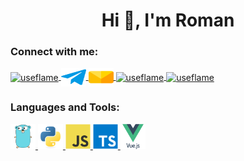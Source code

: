 <h1 align="center">Hi 👋, I'm Roman</h1>
<h3 align="left">Connect with me:</h3>
<p align="left">
  <a href="https://linkedin.com/in/useflame" target="blank">
   <img align="center" src="https://raw.githubusercontent.com/rahuldkjain/github-profile-readme-generator/master/src/images/icons/Social/linked-in-alt.svg" alt="useflame" height="30" width="40" />
   </a>
  <a href="https://t.me/useflame" target="blank">
    <img align="center" src="https://raw.githubusercontent.com/useflame/useflame/master/icons/telegram.svg" alt="useflame" height="30" width="40" />
  </a>
  <a href="mailto:useflame@gmail.com" target="blank">
    <img align="center" src="https://raw.githubusercontent.com/useflame/useflame/master/icons/mail.svg" alt="useflame" height="30" width="40" />
  </a>
  <a href="https://stackoverflow.com/users/useflame" target="blank">
  <img align="center" src="https://raw.githubusercontent.com/rahuldkjain/github-profile-readme-generator/master/src/images/icons/Social/stack-overflow.svg" alt="useflame" height="30" width="40" />
  </a>
  <a href="https://www.leetcode.com/useflame" target="blank">
  <img align="center" src="https://raw.githubusercontent.com/rahuldkjain/github-profile-readme-generator/master/src/images/icons/Social/leet-code.svg" alt="useflame" height="30" width="40" /></a>

</p>

<h3 align="left">Languages and Tools:</h3>
<p align="left">
  <a href="https://golang.org" target="_blank" rel="noreferrer">
   <img src="https://raw.githubusercontent.com/devicons/devicon/master/icons/go/go-original.svg" alt="go" width="40" height="40"/>
  </a>
   <a href="https://www.python.org" target="_blank" rel="noreferrer">
    <img src="https://raw.githubusercontent.com/devicons/devicon/master/icons/python/python-original.svg" alt="python" width="40" height="40"/>
  </a>
  <a href="https://developer.mozilla.org/en-US/docs/Web/JavaScript" target="_blank" rel="noreferrer">
   <img src="https://raw.githubusercontent.com/devicons/devicon/master/icons/javascript/javascript-original.svg" alt="javascript" width="40" height="40"/> 
  </a>
  <a href="https://www.typescriptlang.org/" target="_blank" rel="noreferrer">
    <img src="https://raw.githubusercontent.com/devicons/devicon/master/icons/typescript/typescript-original.svg" alt="typescript" width="40" height="40"/>   </a>
  <a href="https://vuejs.org/" target="_blank" rel="noreferrer">
    <img src="https://raw.githubusercontent.com/devicons/devicon/master/icons/vuejs/vuejs-original-wordmark.svg" alt="vuejs" width="40" height="40"/>
  </a>
</p>

